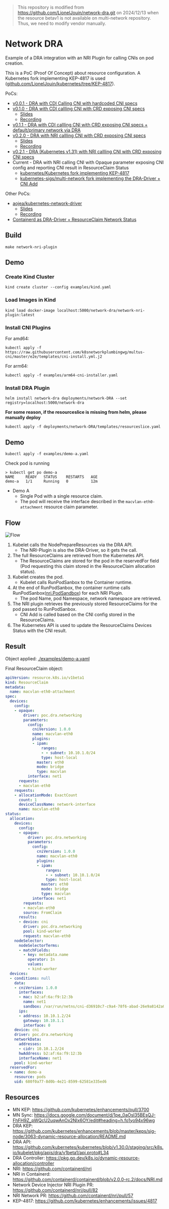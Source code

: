 > This repository is modified from https://github.com/LionelJouin/network-dra.git on 2024/12/13 when the resource betav1 is not available on multi-network repository. Thus, we need to modify vendor manually.

# Network DRA

Example of a DRA integration with an NRI Plugin for calling CNIs on pod creation.

This is a PoC (Proof Of Concept) about resource configuration. A Kubernetes fork implementing KEP-4817 is used ([github.com/LionelJouin/kubernetes/tree/KEP-4817](https://github.com/LionelJouin/kubernetes/tree/KEP-4817)).

PoCs: 
* [v0.0.1 - DRA with CDI Calling CNI with hardcoded CNI specs](https://github.com/LionelJouin/network-dra/tree/v0.0.1)
* [v0.1.0 - DRA with CDI callling CNI with CRD exposing CNI specs](https://github.com/LionelJouin/network-dra/tree/v0.1.0)
    * [Slides](https://docs.google.com/presentation/d/1wxR6vAMK2Wl--ZqjnOZDJtvtJHtQe0_OEJH_h2lp2TI/edit?usp=sharing)
    * [Recording](https://www.youtube.com/watch?v=GdGtEW3ZGHk)
* [v0.1.1 - DRA with CDI callling CNI with CRD exposing CNI specs + default/primary network via DRA](https://github.com/LionelJouin/network-dra/tree/v0.1.1)
* [v0.2.0 - DRA with NRI callling CNI with CRD exposing CNI specs](https://github.com/LionelJouin/network-dra/tree/v0.2.0)
    * [Slides](https://docs.google.com/presentation/d/1CdIexp2Kaf38ktxd-kg5vE4RxjyOjSMzH-P8kUuOxCQ/edit?usp=sharing)
    * [Recording](https://www.youtube.com/watch?v=qNooLu7DWj4)
* [v0.2.1 - DRA (Kubernetes v1.31) with NRI callling CNI with CRD exposing CNI specs](https://github.com/LionelJouin/network-dra/releases/tag/v0.2.1)
* Current - DRA with NRI calling CNI with Opaque parameter exposing CNI config and reporting CNI result in ResourceClaim Status
    * [kubernetes/Kubernetes fork implementing KEP-4817](https://github.com/LionelJouin/kubernetes/tree/KEP-4817)
    * [kubernetes-sigs/multi-network fork implementing the DRA-Driver + CNI Add](https://github.com/LionelJouin/multi-network/tree/init-framework)

Other PoCs:
* [aojea/kubernetes-network-driver](https://github.com/aojea/kubernetes-network-driver)
    * [Slides](https://docs.google.com/presentation/d/1Vdr7BhbYXeWjwmLjGmqnUkvJr_eOUdU0x-JxfXWxUT8/edit#slide=id.p)
    * [Recording](https://www.youtube.com/watch?v=XEfaBtEDWDU)
* [Containerd as DRA-Driver + ResourceClaim Network Status](https://gist.github.com/LionelJouin/5cfc11eecf73663b5657ed3be1eb6c00)

## Build

```
make network-nri-plugin
```

## Demo

### Create Kind Cluster
```
kind create cluster --config examples/kind.yaml
```

### Load Images in Kind
```
kind load docker-image localhost:5000/network-dra/network-nri-plugin:latest
```

### Install CNI Plugins

For amd64:
```
kubectl apply -f https://raw.githubusercontent.com/k8snetworkplumbingwg/multus-cni/master/e2e/templates/cni-install.yml.j2
```
For arm64:
```
kubectl apply -f examples/arm64-cni-installer.yaml
```

### Install DRA Plugin
```
helm install network-dra deployments/network-DRA --set registry=localhost:5000/network-dra
```

**For some reason, if the resourceslice is missing from helm, please manually deploy**
```
kubectl apply -f deployments/network-DRA/templates/resourceslice.yaml
```

## Demo
```
kubectl apply -f examples/demo-a.yaml
```

Check pod is running
```
> kubectl get po demo-a
NAME     READY   STATUS    RESTARTS   AGE
demo-a   1/1     Running   0          12m
```

- Demo A
    - Single Pod with a single resource claim.
    - The pod will receive the interface described in the `macvlan-eth0-attachment` resource claim parameter.

## Flow

![Flow](docs/resources/Diagrams-Call-Flow-NRI.png)

1. Kubelet calls the NodePrepareResources via the DRA API.
    * The NRI-Plugin is also the DRA-Driver, so it gets the call.
2. The full ResourceClaims are retrieved from the Kubernetes API.
    * The ResourceClaims are stored for the pod in the reservedFor field (Pod requesting this claim stored in the ResourceClaim allocation status).
3. Kubelet creates the pod.
    * Kubelet calls RunPodSanbox to the Container runtime.
3. At the end of RunPodSanbox, the container runtime calls RunPodSanbox([nri.PodSandbox](https://github.com/containerd/nri/blob/v0.6.1/pkg/api/api.proto#L213)) for each NRI Plugin.
    * The pod Name, pod Namespace, network namespace are retrieved.
5. The NRI plugin retrieves the previously stored ResourceClaims for the pod passed to RunPodSanbox.
    * CNI Add is called based on the CNI config stored in the ResourceClaims.
6. The Kubernetes API is used to update the ResourceClaims Devices Status with the CNI result.

## Result

Object applied: [./examples/demo-a.yaml](examples/demo-a.yaml)

Final ResourceClaim object:
```yaml
apiVersion: resource.k8s.io/v1beta1
kind: ResourceClaim
metadata:
  name: macvlan-eth0-attachment
spec:
  devices:
    config:
    - opaque:
        driver: poc.dra.networking
        parameters:
          config:
            cniVersion: 1.0.0
            name: macvlan-eth0
            plugins:
            - ipam:
                ranges:
                - - subnet: 10.10.1.0/24
                type: host-local
              master: eth0
              mode: bridge
              type: macvlan
          interface: net1
      requests:
      - macvlan-eth0
    requests:
    - allocationMode: ExactCount
      count: 1
      deviceClassName: network-interface
      name: macvlan-eth0
status:
  allocation:
    devices:
      config:
      - opaque:
          driver: poc.dra.networking
          parameters:
            config:
              cniVersion: 1.0.0
              name: macvlan-eth0
              plugins:
              - ipam:
                  ranges:
                  - - subnet: 10.10.1.0/24
                  type: host-local
                master: eth0
                mode: bridge
                type: macvlan
            interface: net1
        requests:
        - macvlan-eth0
        source: FromClaim
      results:
      - device: cni
        driver: poc.dra.networking
        pool: kind-worker
        request: macvlan-eth0
    nodeSelector:
      nodeSelectorTerms:
      - matchFields:
        - key: metadata.name
          operator: In
          values:
          - kind-worker
  devices:
  - conditions: null
    data:
    - cniVersion: 1.0.0
      interfaces:
      - mac: b2:af:6a:f9:12:3b
        name: net1
        sandbox: /var/run/netns/cni-d36910c7-c9a4-78f6-abad-26e9a8142a04
      ips:
      - address: 10.10.1.2/24
        gateway: 10.10.1.1
        interface: 0
    device: cni
    driver: poc.dra.networking
    networkData:
      addresses:
      - cidr: 10.10.1.2/24
      hwAddress: b2:af:6a:f9:12:3b
      interfaceName: net1
    pool: kind-worker
  reservedFor:
  - name: demo-a
    resource: pods
    uid: 680f0a77-8d0b-4e21-8599-62581e335ed6
```

## Resources

- MN KEP: https://github.com/kubernetes/enhancements/pull/3700
- MN Sync: https://docs.google.com/document/d/1pe_0aOsI35BEsQJ-FhFH9Z_pWQcU2uqwAnOx2NIx6OY/edit#heading=h.fo1yo94x96wg
- DRA KEP: https://github.com/kubernetes/enhancements/blob/master/keps/sig-node/3063-dynamic-resource-allocation/README.md
- DRA API: https://github.com/kubernetes/kubernetes/blob/v1.30.0/staging/src/k8s.io/kubelet/pkg/apis/dra/v1beta1/api.proto#L34
- DRA Controller: https://pkg.go.dev/k8s.io/dynamic-resource-allocation/controller
- NRI: https://github.com/containerd/nri
- NRI in Containerd: https://github.com/containerd/containerd/blob/v2.0.0-rc.2/docs/NRI.md
- Network Device Injector NRI Plugin PR: https://github.com/containerd/nri/pull/82
- NRI Network PR: https://github.com/containerd/nri/pull/57
- KEP-4817: https://github.com/kubernetes/enhancements/issues/4817
